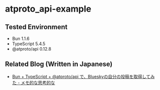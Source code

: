 # atproto_api-example

## Tested Environment

- Bun 1.1.6
- TypeScript 5.4.5
- @atproto/api 0.12.8

## Related Blog (Written in Japanese)

- [Bun + TypeScript + @atproto/api で、Blueskyの自分の投稿を取得してみた - メモ的な思考的な](https://thinkami.hatenablog.com/entry/2024/05/07/223028)